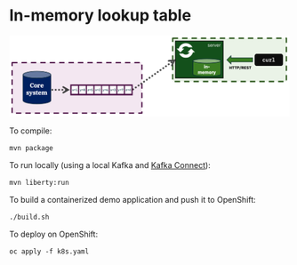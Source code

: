 # In-memory lookup table

![diagram](images/projection-inmemory-detail.png)

To compile:
```sh
mvn package
```

To run locally (using a local Kafka and [Kafka Connect](../local-testing/)):
```sh
mvn liberty:run
```

To build a containerized demo application and push it to OpenShift:
```sh
./build.sh
```

To deploy on OpenShift:
```
oc apply -f k8s.yaml
```
